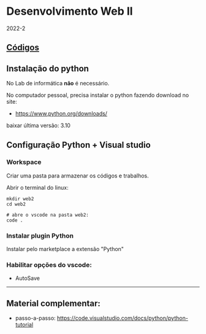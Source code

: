 # Desenvolvimento Web II
2022-2

## [Códigos](codigos/)

## Instalação do python
No Lab de informática **não** é necessário.

No computador pessoal, precisa instalar o python fazendo download no site:
- https://www.python.org/downloads/ 

baixar última versão: 3.10

## Configuração Python + Visual studio

### Workspace

Criar uma pasta para armazenar os códigos e trabalhos.

Abrir o terminal do linux:

```
mkdir web2
cd web2

# abre o vscode na pasta web2:
code .

```

### Instalar plugin Python
Instalar pelo marketplace a extensão "Python"


### Habilitar opções do vscode:
- AutoSave


---

## Material complementar:
- passo-a-passo: https://code.visualstudio.com/docs/python/python-tutorial

